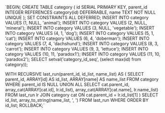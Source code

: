 `BEGIN;
CREATE TABLE category (
  id SERIAL PRIMARY KEY,
  parent_id INTEGER REFERENCES category(id) DEFERRABLE,
  name TEXT NOT NULL UNIQUE );
SET CONSTRAINTS ALL DEFERRED;
INSERT INTO category VALUES (1, NULL, 'animal');
INSERT INTO category VALUES (2, NULL, 'mineral');
INSERT INTO category VALUES (3, NULL, 'vegetable');
INSERT INTO category VALUES (4, 1, 'dog');
INSERT INTO category VALUES (5, 1, 'cat');
INSERT INTO category VALUES (6, 4, 'doberman');
INSERT INTO category VALUES (7, 4, 'dachshund');
INSERT INTO category VALUES (8, 3, 'carrot');
INSERT INTO category VALUES (9, 3, 'lettuce');
INSERT INTO category VALUES (10, 11, 'paradox1');
INSERT INTO category VALUES (11, 10, 'paradox2');
SELECT setval('category_id_seq', (select max(id) from category));

WITH RECURSIVE last_run(parent_id, id_list, name_list) AS (
  SELECT parent_id, ARRAY[id] AS id_list, ARRAY[name] AS name_list
  FROM category
  WHERE parent_id IS NULL
  UNION ALL
  SELECT
  	cat.parent_id,
  	array_cat(ARRAY[cat.id], lr.id_list),
  	array_cat(ARRAY[cat.name], lr.name_list)
  FROM last_run lr
  JOIN category cat
  ON cat.parent_id = lr.id_list[1]
  )
SELECT id_list, array_to_string(name_list, ', ')
FROM last_run
WHERE ORDER BY id_list;
ROLLBACK;`
